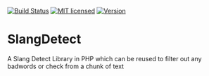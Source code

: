 [![Build Status](https://travis-ci.org/roottusk/slangdetect.svg?branch=master)](https://travis-ci.org/roottusk/slangdetect)
[![MIT licensed](https://img.shields.io/badge/license-MIT-blue.svg)](https://github.com/roottusk/slangdetect/LICENSE)
[![Version](https://img.shields.io/badge/version-1.1.4-orange.svg)](https://packagist.org/packages/roottusk/slangdetect)
# SlangDetect
A Slang Detect Library in PHP which can be reused to filter out any badwords or check from a chunk of text
